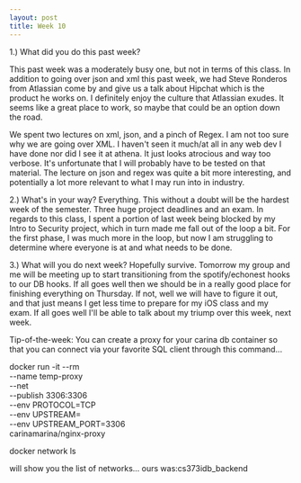 ```yaml
---
layout: post
title: Week 10
---
```


1.) What did you do this past week?

This past week was a moderately busy one, but not in terms of this class. In addition to going over json and xml this past week, we had Steve Ronderos from Atlassian come by and give us a talk about Hipchat which is the product he works on. I definitely enjoy the culture that Atlassian exudes. It seems like a great place to work, so maybe that could be an option down the road. 

We spent two lectures on xml, json, and a pinch of Regex. I am not too sure why we are going over XML. I haven't seen it much/at all in any web dev I have done nor did I see it at athena. It just looks atrocious and way too verbose. It's unfortunate that I will probably have to be tested on that material. The lecture on json and regex was quite a bit more interesting, and potentially a lot more relevant to what I may run into in industry.  

2.) What's in your way?
Everything. This without a doubt will be the hardest week of the semester. Three huge project deadlines and an exam. 
In regards to this class, I spent a portion of last week being blocked by my Intro to Security project, which in turn made me fall out of the loop a bit. For the first phase, I was much more in the loop, but now I am struggling to determine where everyone is at and what needs to be done.

3.) What will you do next week?
Hopefully survive. Tomorrow my group and me will be meeting up to start transitioning from the spotify/echonest hooks to our DB hooks. If all goes well then we should be in a really good place for finishing everything on Thursday. If not, well we will have to figure it out, and that just means I get less time to prepare for my iOS class and my exam. If all goes well I'll be able to talk about my triump over this week, next week. 

Tip-of-the-week: You can create a proxy for your carina db container so that you can connect via your favorite SQL client through this command...

docker run -it --rm \
--name temp-proxy \
--net <yourBackEnd> \
--publish 3306:3306 \
--env PROTOCOL=TCP \
--env UPSTREAM=<yourDB> \
--env UPSTREAM_PORT=3306 \
carinamarina/nginx-proxy

docker network ls 

will show you the list of networks... ours was:cs373idb_backend

